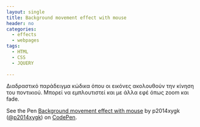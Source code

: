 ```yaml
---
layout: single
title: Background movement effect with mouse
header: no
categories:
  - effects
  - webpages
tags:
  - HTML
  - CSS
  - JQUERY
  
---
```


Διαδραστικό παράδειγμα κώδικα όπου οι εικόνες ακολουθούν την κίνηση του ποντικιού. Μπορεί να εμπλουτιστεί και με άλλα εφέ όπως zoom και fade.

<p data-height="350" data-theme-id="17517" data-slug-hash="mdeaJpp" data-default-tab="result" data-user="p2014xygk" class='codepen'>See the Pen <a href='https://codepen.io/p2014xygk/pen/mdeaJpp'>Background movement effect with mouse</a> by p2014xygk (<a href='https://codepen.io/p2014xygk/'>@p2014xygk</a>) on <a href='http://codepen.io'>CodePen</a>.</p>
<script async src="//assets.codepen.io/assets/embed/ei.js"></script>
